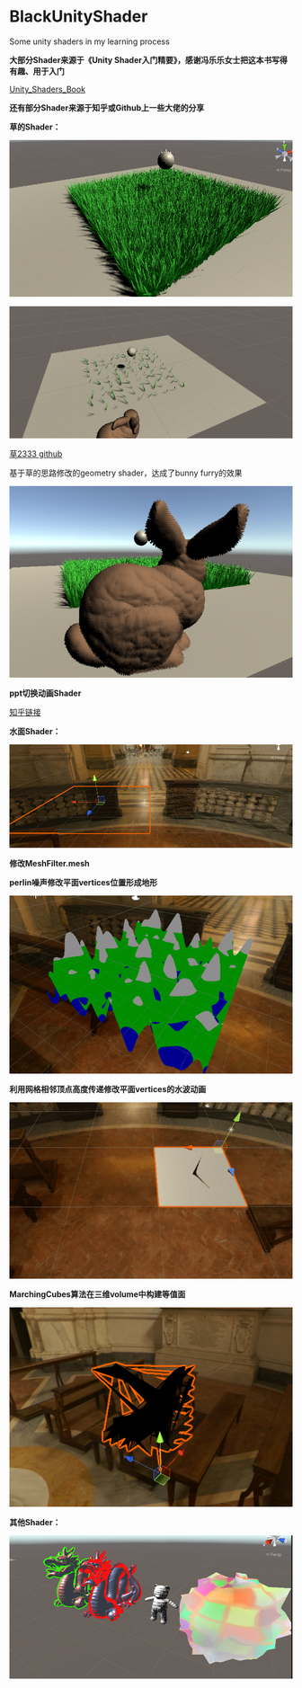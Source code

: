 # BlackUnityShader
 Some unity shaders in my learning process

**大部分Shader来源于《Unity Shader入门精要》，感谢冯乐乐女士把这本书写得有趣、用于入门**

[Unity_Shaders_Book](https://github.com/candycat1992/Unity_Shaders_Book)

**还有部分Shader来源于知乎或Github上一些大佬的分享**



**草的Shader：**

![avatar](https://github.com/OhridBlack/BlackUnityShader/blob/main/READMEPic/grass.jpg)

![avatar](https://github.com/OhridBlack/BlackUnityShader/blob/main/READMEPic/grassAnimation.gif)

[草2333 github](https://github.com/IronWarrior/UnityGrassGeometryShader)

基于草的思路修改的geometry shader，达成了bunny furry的效果

![avatar](https://github.com/OhridBlack/BlackUnityShader/blob/main/READMEPic/bunny.jpg)



**ppt切换动画Shader**

[知乎链接](https://zhuanlan.zhihu.com/p/378967288)



**水面Shader：**

![avatar](https://github.com/OhridBlack/BlackUnityShader/blob/main/READMEPic/water.jpg)



**修改MeshFilter.mesh**

**perlin噪声修改平面vertices位置形成地形**

![avatar](https://github.com/OhridBlack/BlackUnityShader/blob/main/READMEPic/Terrian.png)

**利用网格相邻顶点高度传递修改平面vertices的水波动画**

![avatar](https://github.com/OhridBlack/BlackUnityShader/blob/main/READMEPic/wave.gif)



**MarchingCubes算法在三维volume中构建等值面**

![avatar](https://github.com/OhridBlack/BlackUnityShader/blob/main/READMEPic/marchingCubes.png)



**其他Shader：**

![avatar](https://github.com/OhridBlack/BlackUnityShader/blob/main/READMEPic/example.jpg)

